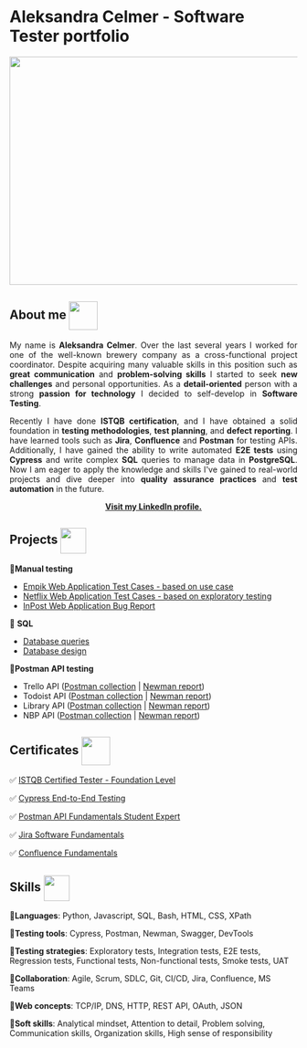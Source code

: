 # Aleksandra Celmer - Software Tester portfolio 

<p align="center">
<img src="https://github.com/acelmer/portfolio/assets/145276189/c70e4f2a-a09c-4958-8642-5a2bd713057c" width="600" height="400"> 
</p>

## About me <img src="https://github.com/acelmer/portfolio/assets/145276189/1b69f685-d055-4a1c-8165-b4fabff6a441" align="center" width="50" height="50"> 

<p align="justify">My name is <b>Aleksandra Celmer</b>. Over the last several years I worked for one of the well-known brewery company as a cross-functional project coordinator. Despite acquiring many valuable skills in this position such as <b>great communication</b> and <b>problem-solving skills</b> I started to seek <b>new challenges</b> and personal opportunities. As a <b>detail-oriented</b> person with a strong <b>passion for technology</b> I decided to self-develop in <b>Software Testing</b>.</p>


<p align="justify">Recently I have done <b>ISTQB certification</b>, and I have obtained a solid foundation in <b>testing methodologies</b>, <b>test planning</b>, and <b>defect reporting</b>. I have learned
tools such as <b>Jira</b>, <b>Confluence</b> and <b>Postman</b> for testing APIs. Additionally, I have gained the ability to write automated <b>E2E tests</b> using <b>Cypress</b> and write complex <b>SQL</b> queries to manage data in <b>PostgreSQL</b>.
Now I am eager to apply the knowledge and skills I've gained to real-world projects and dive deeper into <b>quality assurance practices</b> and <b>test automation</b> in the future.</p>

<p align="center"><b><a href="https://www.linkedin.com/in/aleksandra-celmer-347805164/">Visit my LinkedIn profile.</a></b></p>

## Projects <img src="https://github.com/acelmer/portfolio/assets/145276189/2e6edf10-51f5-4821-af32-aece90a2b6b5" align="center" width="45" height="45"> 

:white_square_button:**Manual testing**
  
- [Empik Web Application Test Cases - based on use case](https://docs.google.com/spreadsheets/d/1AN7z1e0Ny1tuo1sXdqqQgidv9GixtXoH/edit?usp=sharing&ouid=109747489750522179465&rtpof=true&sd=true)
- [Netflix Web Application Test Cases - based on exploratory testing](https://docs.google.com/spreadsheets/d/17psA1ZYsGVYgK4_7y0Cx8vZgoUuNNylW/edit?usp=sharing&ouid=109747489750522179465&rtpof=true&sd=true)
- [InPost Web Application Bug Report](https://docs.google.com/spreadsheets/d/1XV4nUL59xOcEjUJ4TvtGdAf3-VCu9XNG/edit?usp=sharing&ouid=109747489750522179465&rtpof=true&sd=true) 

:white_square_button: **SQL**

- [Database queries](SQL/SQL.md)
- [Database design](SQL/SQL%20database%20design.md)

:white_square_button:**Postman API testing**

- Trello API ([Postman collection](Postman/Trello.postman_collection.json) |  [Newman report](https://raw.githack.com/acelmer/portfolio/main/Postman/Trello_API.html?fbclid=IwAR0gMGeBEQFCsXhB1gJuS4DtiBNUDSP2bwyWvgNVO8krYOMu1WhSlrIgHyg))
- Todoist API ([Postman collection](Postman/Todoist.postman_collection.json) |  [Newman report](https://raw.githack.com/acelmer/portfolio/main/Postman/Todoist_API.html?fbclid=IwAR0gMGeBEQFCsXhB1gJuS4DtiBNUDSP2bwyWvgNVO8krYOMu1WhSlrIgHyg))
- Library API ([Postman collection](Postman/Library_API.postman_collection.json) |  [Newman report](https://raw.githack.com/acelmer/portfolio/main/Postman/Library_API.html?fbclid=IwAR0gMGeBEQFCsXhB1gJuS4DtiBNUDSP2bwyWvgNVO8krYOMu1WhSlrIgHyg))
- NBP API ([Postman collection](Postman/NBP.postman_collection.json) |  [Newman report](https://raw.githack.com/acelmer/portfolio/main/Postman/NBP.html?fbclid=IwAR0gMGeBEQFCsXhB1gJuS4DtiBNUDSP2bwyWvgNVO8krYOMu1WhSlrIgHyg))



## Certificates <img src="https://github.com/acelmer/portfolio/assets/145276189/96f37b77-65d6-4515-a46d-2170cfd5f3b1" align="center" width="50" height="50"> 
:white_check_mark: [ISTQB Certified Tester - Foundation Level](https://drive.google.com/file/d/1LxLEEnz1NkOetT5S5jszJUaeEq8PilnG/view?usp=drive_link)

:white_check_mark: [Cypress End-to-End Testing](https://drive.google.com/file/d/1PVwH8ctNbV022fe9Aah-JdjjyM3ZASJ8/view?usp=drive_link)

:white_check_mark: [Postman API Fundamentals Student Expert](https://drive.google.com/file/d/1zcR4zhPTtEmgdxzC-ZyQsk5D5v0dnw9d/view?usp=drive_link)

:white_check_mark: [Jira Software Fundamentals](https://university.atlassian.com/student/award/P43BSbv88LpUbwXEpJZB1Xfk)

:white_check_mark: [Confluence Fundamentals](https://university.atlassian.com/student/award/qrDA5NcHd6SYEDesCZcJVetP)

## Skills <img src="https://github.com/acelmer/portfolio/assets/145276189/75ade191-fdfe-44c5-8974-0cd7770d1652" align="center" width="45" height="45"> 

:white_square_button:<b>Languages</b>: Python, Javascript, SQL, Bash, HTML, CSS, XPath

:white_square_button:<b>Testing tools</b>: Cypress, Postman, Newman, Swagger, DevTools

:white_square_button:<b>Testing strategies</b>: Exploratory tests, Integration tests, E2E tests, Regression tests, Functional tests, Non-functional tests, Smoke tests, UAT

:white_square_button:<b>Collaboration</b>: Agile, Scrum, SDLC, Git, CI/CD, Jira, Confluence, MS Teams

:white_square_button:<b>Web concepts</b>: TCP/IP, DNS, HTTP, REST API, OAuth, JSON

:white_square_button:<b>Soft skills</b>: Analytical mindset, Attention to detail, Problem solving, Communication skills, Organization skills, High sense of responsibility
